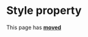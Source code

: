 # Style property #

This page has [**moved**](https://lib-docs.delphidabbler.com/DropFiles/5/API/TPJExtFileFilter-Style)